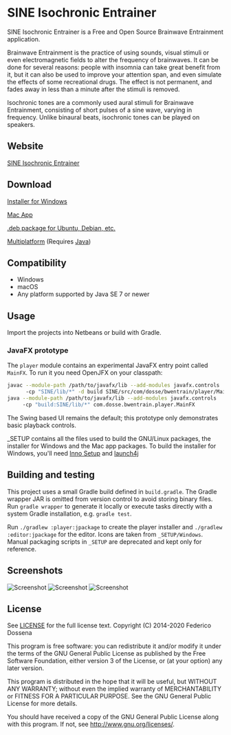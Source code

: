 # SINE Isochronic Entrainer
SINE Isochronic Entrainer is a Free and Open Source Brainwave Entrainment application.

Brainwave Entrainment is the practice of using sounds, visual stimuli or even electromagnetic fields to alter the frequency of brainwaves.
It can be done for several reasons: people with insomnia can take great benefit from it, but it can also be used to improve your attention span, and even simulate the effects of some recreational drugs.
The effect is not permanent, and fades away in less than a minute after the stimuli is removed.

Isochronic tones are a commonly used aural stimuli for Brainwave Entrainment, consisting of short pulses of a sine wave, varying in frequency. Unlike binaural beats, isochronic tones can be played on speakers. 

 
## Website
[SINE Isochronic Entrainer](https://sine.fdossena.com/)

## Download
[Installer for Windows](https://downloads.fdossena.com/geth.php?r=sine-win)

[Mac App](https://downloads.fdossena.com/geth.php?r=sine-mac)

[.deb package for Ubuntu, Debian, etc.](https://downloads.fdossena.com/geth.php?r=sine-deb)

[Multiplatform](https://downloads.fdossena.com/geth.php?r=sine-pcbin) (Requires [Java](https://java.com))

## Compatibility
* Windows
* macOS
* Any platform supported by Java SE 7 or newer

## Usage
Import the projects into Netbeans or build with Gradle.

### JavaFX prototype
The `player` module contains an experimental JavaFX entry point called `MainFX`.
To run it you need OpenJFX on your classpath:
```bash
javac --module-path /path/to/javafx/lib --add-modules javafx.controls 
      -cp "SINE/lib/*" -d build SINE/src/com/dosse/bwentrain/player/MainFX.java
java --module-path /path/to/javafx/lib --add-modules javafx.controls 
     -cp "build:SINE/lib/*" com.dosse.bwentrain.player.MainFX
```

The Swing based UI remains the default; this prototype only demonstrates basic playback controls.

_SETUP contains all the files used to build the GNU/Linux packages, the installer for Windows and the Mac app packages.
To build the installer for Windows, you'll need [Inno Setup](https://www.jrsoftware.org/isinfo.php) and [launch4j](https://launch4j.sourceforge.net/)

## Building and testing
This project uses a small Gradle build defined in `build.gradle`. The Gradle wrapper JAR is omitted from version control to avoid storing binary files.
Run `gradle wrapper` to generate it locally or execute tasks directly with a system Gradle installation, e.g. `gradle test`.


Run `./gradlew :player:jpackage` to create the player installer and `./gradlew :editor:jpackage` for the editor. Icons are taken from `_SETUP/Windows`.
Manual packaging scripts in `_SETUP` are deprecated and kept only for reference.

## Screenshots
![Screenshot](https://fdossena.com/sine/pc1.png)
![Screenshot](https://fdossena.com/sine/pc2.png)
![Screenshot](https://fdossena.com/sine/website1.png)

## License
See [LICENSE](LICENSE) for the full license text.
Copyright (C) 2014-2020 Federico Dossena

This program is free software: you can redistribute it and/or modify
it under the terms of the GNU General Public License as published by
the Free Software Foundation, either version 3 of the License, or
(at your option) any later version.

This program is distributed in the hope that it will be useful,
but WITHOUT ANY WARRANTY; without even the implied warranty of
MERCHANTABILITY or FITNESS FOR A PARTICULAR PURPOSE.  See the
GNU General Public License for more details.

You should have received a copy of the GNU General Public License
along with this program.  If not, see <http://www.gnu.org/licenses/>.
